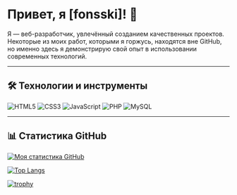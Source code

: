 # Привет, я [fonsski]! 👋

Я — веб-разработчик, увлечённый созданием качественных проектов. Некоторые из моих работ, которыми я горжусь, находятся вне GitHub, но именно здесь я демонстрирую свой опыт в использовании современных технологий.

---

## 🛠 Технологии и инструменты

![HTML5](https://img.shields.io/badge/HTML5-E34F26?style=flat&logo=html5&logoColor=white)
![CSS3](https://img.shields.io/badge/CSS3-1572B6?style=flat&logo=css3)
![JavaScript](https://img.shields.io/badge/JavaScript-F7DF1E?style=flat&logo=javascript&logoColor=black)
![PHP](https://img.shields.io/badge/PHP-777BB4?style=flat&logo=php&logoColor=white)
![MySQL](https://img.shields.io/badge/MySQL-4479A1?style=flat&logo=mysql&logoColor=white)

---

## 📊 Статистика GitHub
[![Моя статистика GitHub](https://github-readme-stats.vercel.app/api?username=YOUR_USERNAME&show_icons=true&theme=default)](https://github.com/YOUR_USERNAME)

[![Top Langs](https://github-readme-stats.vercel.app/api/top-langs/?username=YOUR_USERNAME&layout=compact&theme=default)](https://github.com/YOUR_USERNAME)

[![trophy](https://github-profile-trophy.vercel.app/?username=YOUR_USERNAME&theme=onedark)](https://github.com/ryo-ma/github-profile-trophy)
